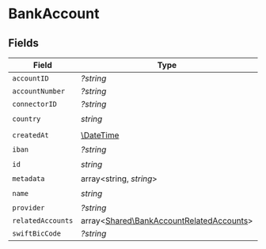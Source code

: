 # BankAccount


## Fields

| Field                                                                                         | Type                                                                                          | Required                                                                                      | Description                                                                                   |
| --------------------------------------------------------------------------------------------- | --------------------------------------------------------------------------------------------- | --------------------------------------------------------------------------------------------- | --------------------------------------------------------------------------------------------- |
| `accountID`                                                                                   | *?string*                                                                                     | :heavy_minus_sign:                                                                            | N/A                                                                                           |
| `accountNumber`                                                                               | *?string*                                                                                     | :heavy_minus_sign:                                                                            | N/A                                                                                           |
| `connectorID`                                                                                 | *?string*                                                                                     | :heavy_minus_sign:                                                                            | N/A                                                                                           |
| `country`                                                                                     | *string*                                                                                      | :heavy_check_mark:                                                                            | N/A                                                                                           |
| `createdAt`                                                                                   | [\DateTime](https://www.php.net/manual/en/class.datetime.php)                                 | :heavy_check_mark:                                                                            | N/A                                                                                           |
| `iban`                                                                                        | *?string*                                                                                     | :heavy_minus_sign:                                                                            | N/A                                                                                           |
| `id`                                                                                          | *string*                                                                                      | :heavy_check_mark:                                                                            | N/A                                                                                           |
| `metadata`                                                                                    | array<string, *string*>                                                                       | :heavy_minus_sign:                                                                            | N/A                                                                                           |
| `name`                                                                                        | *string*                                                                                      | :heavy_check_mark:                                                                            | N/A                                                                                           |
| `provider`                                                                                    | *?string*                                                                                     | :heavy_minus_sign:                                                                            | N/A                                                                                           |
| `relatedAccounts`                                                                             | array<[Shared\BankAccountRelatedAccounts](../../Models/Shared/BankAccountRelatedAccounts.md)> | :heavy_minus_sign:                                                                            | N/A                                                                                           |
| `swiftBicCode`                                                                                | *?string*                                                                                     | :heavy_minus_sign:                                                                            | N/A                                                                                           |